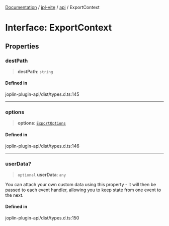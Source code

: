 [Documentation](../../../packages.md) / [jpl-vite](../../index.md) / [api](../index.md) / ExportContext

# Interface: ExportContext

## Properties

### destPath

> **destPath**: `string`

#### Defined in

joplin-plugin-api/dist/types.d.ts:145

---

### options

> **options**: [`ExportOptions`](ExportOptions.md)

#### Defined in

joplin-plugin-api/dist/types.d.ts:146

---

### userData?

> `optional` **userData**: `any`

You can attach your own custom data using this property - it will then be passed to each event handler, allowing you to keep state from one event to the next.

#### Defined in

joplin-plugin-api/dist/types.d.ts:150
